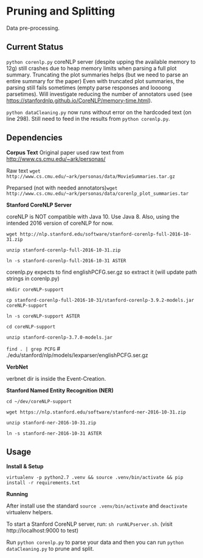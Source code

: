 # Pruning and Splitting

Data pre-processing.

## Current Status

`python corenlp.py`
coreNLP server (despite upping the available memory to 12g) still crashes due to heap memory limits
when parsing a full plot summary.
Truncating the plot summaries helps (but we need to parse an entire summary for the paper)
Even with truncated plot summaries, the parsing still fails sometimes (empty parse responses and
loooong parsetimes). Will investigate reducing the number of annotators used
(see https://stanfordnlp.github.io/CoreNLP/memory-time.html).

`python dataCleaning.py` now runs without error on the hardcoded text (on line 298).
Still need to feed in the results from `python corenlp.py`.

## Dependencies
**Corpus Text**
Original paper used raw text from http://www.cs.cmu.edu/~ark/personas/

Raw text `wget http://www.cs.cmu.edu/~ark/personas/data/MovieSummaries.tar.gz`

Preparsed (not with needed annotators)`wget http://www.cs.cmu.edu/~ark/personas/data/corenlp_plot_summaries.tar`


**Stanford CoreNLP Server**

coreNLP is NOT compatible with Java 10. Use Java 8.
Also, using the intended 2016 version of coreNLP for now.

`wget http://nlp.stanford.edu/software/stanford-corenlp-full-2016-10-31.zip`

`unzip stanford-corenlp-full-2016-10-31.zip`

`ln -s stanford-corenlp-full-2016-10-31 ASTER`

corenlp.py expects to find englishPCFG.ser.gz so extract it (will update path strings in corenlp.py)

`mkdir coreNLP-support`

`cp stanford-corenlp-full-2016-10-31/stanford-corenlp-3.9.2-models.jar coreNLP-support`

`ln -s coreNLP-support ASTER`

`cd coreNLP-support`

`unzip stanford-corenlp-3.7.0-models.jar`

`find . | grep PCFG` # ./edu/stanford/nlp/models/lexparser/englishPCFG.ser.gz

**VerbNet**

verbnet dir is inside the Event-Creation.

**Stanford Named Entity Recognition (NER)**

`cd ~/dev/coreNLP-support`

`wget https://nlp.stanford.edu/software/stanford-ner-2016-10-31.zip`

`unzip stanford-ner-2016-10-31.zip`

`ln -s stanford-ner-2016-10-31 ASTER`

## Usage
**Install & Setup**

`virtualenv -p python2.7 .venv && source .venv/bin/activate && pip install -r requirements.txt`

**Running**

After install use the standard `source .venv/bin/activate` and `deactivate` virtualenv helpers.

To start a Stanford CoreNLP server, run: `sh runNLPserver.sh`. (visit http://localhost:9000 to test)

Run `python corenlp.py` to parse your data and then you can run `python dataCleaning.py`
to prune and split.
